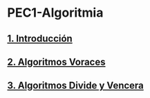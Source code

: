 # PEC1-Algoritmia

## [1. Introducción](T1-Introducción/introduccion.md)
## [2. Algoritmos Voraces](T2-AlgoritmosVoraces/AlgoritmosVoraces.md)
## [3. Algoritmos Divide y Vencera](T3-DivideYVenceras/DivideYVenceras.md)
